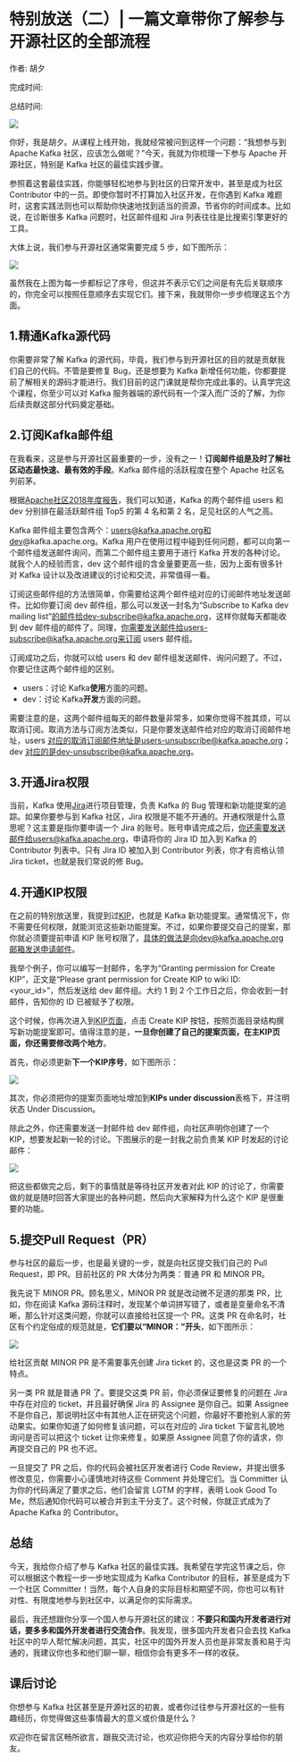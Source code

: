 # 特别放送（二）\| 一篇文章带你了解参与开源社区的全部流程

作者: 胡夕

完成时间:

总结时间:

![](<https://static001.geekbang.org/resource/image/54/b2/5427e5c3551b52aba1ccec687dcb0cb2.jpg>)

<audio><source src="https://static001.geekbang.org/resource/audio/50/f8/50e6d5e29bb7039e5acf0077a921a8f8.mp3" type="audio/mpeg"></audio>

你好，我是胡夕。从课程上线开始，我就经常被问到这样一个问题：“我想参与到 Apache Kafka 社区，应该怎么做呢？”今天，我就为你梳理一下参与 Apache 开源社区，特别是 Kafka 社区的最佳实践步骤。

参照着这套最佳实践，你能够轻松地参与到社区的日常开发中，甚至是成为社区 Contributor 中的一员。即使你暂时不打算加入社区开发，在你遇到 Kafka 难题时，这套实践法则也可以帮助你快速地找到适当的资源，节省你的时间成本。比如说，在诊断很多 Kafka 问题时，社区邮件组和 Jira 列表往往是比搜索引擎更好的工具。

大体上说，我们参与开源社区通常需要完成 5 步，如下图所示：

![](<https://static001.geekbang.org/resource/image/a0/11/a025813482db2a3e93fb6b4574e38011.jpg?wh=1980*3710>)

虽然我在上图为每一步都标记了序号，但这并不表示它们之间是有先后关联顺序的，你完全可以按照任意顺序去实现它们。接下来，我就带你一步步梳理这五个方面。

## 1\.精通Kafka源代码

你需要非常了解 Kafka 的源代码，毕竟，我们参与到开源社区的目的就是贡献我们自己的代码。不管是要修复 Bug，还是想要为 Kafka 新增任何功能，你都要提前了解相关的源码才能进行。我们目前的这门课就是帮你完成此事的。认真学完这个课程，你至少可以对 Kafka 服务器端的源代码有一个深入而广泛的了解，为你后续贡献这部分代码奠定基础。

<!-- [[[read_end]]] -->

## 2\.订阅Kafka邮件组

在我看来，这是参与开源社区最重要的一步，没有之一！**订阅邮件组是及时了解社区动态最快速、最有效的手段**。Kafka 邮件组的活跃程度在整个 Apache 社区名列前茅。

根据[Apache社区2018年度报告](<https://blogs.apache.org/foundation/entry/the-apache-software-foundation-announces37>)，我们可以知道，Kafka 的两个邮件组 users 和 dev 分别排在最活跃邮件组 Top5 的第 4 名和第 2 名，足见社区的人气之高。

Kafka 邮件组主要包含两个：users@kafka.apache.org和dev@kafka.apache.org。Kafka 用户在使用过程中碰到任何问题，都可以向第一个邮件组发送邮件询问，而第二个邮件组主要用于进行 Kafka 开发的各种讨论。就我个人的经验而言，dev 这个邮件组的含金量要更高一些，因为上面有很多针对 Kafka 设计以及改进建议的讨论和交流，非常值得一看。

订阅这些邮件组的方法很简单，你需要给这两个邮件组对应的订阅邮件地址发送邮件。比如你要订阅 dev 邮件组，那么可以发送一封名为“Subscribe to Kafka dev mailing list”的邮件给dev-subscribe@kafka.apache.org，这样你就每天都能收到 dev 邮件组的邮件了。同理，你需要发送邮件给users-subscribe@kafka.apache.org来订阅 users 邮件组。

订阅成功之后，你就可以给 users 和 dev 邮件组发送邮件、询问问题了。不过，你要记住这两个邮件组的区别。

- users：讨论 Kafka**使用**方面的问题。
- dev：讨论 Kafka**开发**方面的问题。

<!-- -->

需要注意的是，这两个邮件组每天的邮件数量非常多，如果你觉得不胜其烦，可以取消订阅。取消方法与订阅方法类似，只是你要发送邮件给对应的取消订阅邮件地址，users 对应的取消订阅邮件地址是users-unsubscribe@kafka.apache.org；dev 对应的是dev-unsubscribe@kafka.apache.org。

## 3\.开通Jira权限

当前，Kafka 使用[Jira](<https://issues.apache.org/jira/issues/?filter=-4&jql=project%20%3D%20KAFKA%20ORDER%20BY%20created%20DESC>)进行项目管理，负责 Kafka 的 Bug 管理和新功能提案的追踪。如果你要参与到 Kafka 社区，Jira 权限是不能不开通的。开通权限是什么意思呢？这主要是指你要申请一个 Jira 的账号。账号申请完成之后，你还需要发送邮件给users@kafka.apache.org，申请将你的 Jira ID 加入到 Kafka 的 Contributor 列表中。只有 Jira ID 被加入到 Contributor 列表，你才有资格认领 Jira ticket，也就是我们常说的修 Bug。

## 4\.开通KIP权限

在之前的特别放送里，我提到过[KIP](<https://cwiki.apache.org/confluence/display/KAFKA/Kafka+Improvement+Proposals>)，也就是 Kafka 新功能提案。通常情况下，你不需要任何权限，就能浏览这些新功能提案。不过，如果你要提交自己的提案，那你就必须要提前申请 KIP 账号权限了，具体的做法是向dev@kafka.apache.org邮箱发送申请邮件。

我举个例子，你可以编写一封邮件，名字为“Granting permission for Create KIP”，正文是“Please grant permission for Create KIP to wiki ID: <your\_id>”，然后发送给 dev 邮件组。大约 1 到 2 个工作日之后，你会收到一封邮件，告知你的 ID 已被赋予了权限。

这个时候，你再次进入到[KIP页面](<https://cwiki.apache.org/confluence/display/KAFKA/Kafka+Improvement+Proposals>)，点击 Create KIP 按钮，按照页面目录结构撰写新功能提案即可。值得注意的是，**一旦你创建了自己的提案页面，在主KIP页面，你还需要修改两个地方**。

首先，你必须更新**下一个KIP序号**，如下图所示：

![](<https://static001.geekbang.org/resource/image/ff/cd/ffa044b45fa05f5065b45cf72b95f2cd.png?wh=986*238>)

其次，你必须把你的提案页面地址增加到**KIPs under discussion**表格下，并注明状态 Under Discussion。

除此之外，你还需要发送一封邮件给 dev 邮件组，向社区声明你创建了一个 KIP，想要发起新一轮的讨论。下图展示的是一封我之前负责某 KIP 时发起的讨论邮件：

![](<https://static001.geekbang.org/resource/image/ce/b6/cebc8828a9f6070a48beb60554c5c6b6.png?wh=2038*1158>)

把这些都做完之后，剩下的事情就是等待社区开发者对此 KIP 的讨论了，你需要做的就是随时回答大家提出的各种问题，然后向大家解释为什么这个 KIP 是很重要的功能。

## 5\.提交Pull Request（PR）

参与社区的最后一步，也是最关键的一步，就是向社区提交我们自己的 Pull Request，即 PR。目前社区的 PR 大体分为两类：普通 PR 和 MINOR PR。

我先说下 MINOR PR。顾名思义，MINOR PR 就是改动微不足道的那类 PR，比如，你在阅读 Kafka 源码注释时，发现某个单词拼写错了，或者是变量命名不清晰，那么针对这类问题，你就可以直接给社区提一个 PR。这类 PR 在命名时，社区有个约定俗成的规范就是，**它们要以“MINOR：”开头**，如下图所示：

![](<https://static001.geekbang.org/resource/image/c5/03/c5db8ef3ed8e3a038086e3adb66ceb03.png?wh=1960*692>)

给社区贡献 MINOR PR 是不需要事先创建 Jira ticket 的，这也是这类 PR 的一个特点。

另一类 PR 就是普通 PR 了。要提交这类 PR 前，你必须保证要修复的问题在 Jira 中存在对应的 ticket，并且最好确保 Jira 的 Assignee 是你自己。如果 Assignee 不是你自己，那说明社区中有其他人正在研究这个问题，你最好不要抢别人家的劳动果实。如果你知道了如何修复该问题，可以在对应的 Jira ticket 下留言礼貌地询问是否可以把这个 ticket 让你来修复。如果原 Assignee 同意了你的请求，你再提交自己的 PR 也不迟。

一旦提交了 PR 之后，你的代码会被社区开发者进行 Code Review，并提出很多修改意见，你需要小心谨慎地对待这些 Comment 并处理它们。当 Committer 认为你的代码满足了要求之后，他们会留言 LGTM 的字样，表明 Look Good To Me，然后通知你代码可以被合并到主干分支了。这个时候，你就正式成为了 Apache Kafka 的 Contributor。

## 总结

今天，我给你介绍了参与 Kafka 社区的最佳实践。我希望在学完这节课之后，你可以根据这个教程一步一步地实现成为 Kafka Contributor 的目标，甚至是成为下一个社区 Committer！当然，每个人自身的实际目标和期望不同，你也可以有针对性、有限度地参与到社区中，以满足你的实际需求。

最后，我还想跟你分享一个国人参与开源社区的建议：**不要只和国内开发者进行对话，要多多和国外开发者进行交流合作**。我发现，很多国内开发者只会去找 Kafka 社区中的华人帮忙解决问题，其实，社区中的国外开发人员也是非常友善和易于沟通的，我建议你也多和他们聊一聊，相信你会有更多不一样的收获。

## 课后讨论

你想参与 Kafka 社区甚至是开源社区的初衷，或者你过往参与开源社区的一些有趣经历，你觉得做这些事情最大的意义或价值是什么？

欢迎你在留言区畅所欲言，跟我交流讨论，也欢迎你把今天的内容分享给你的朋友。

